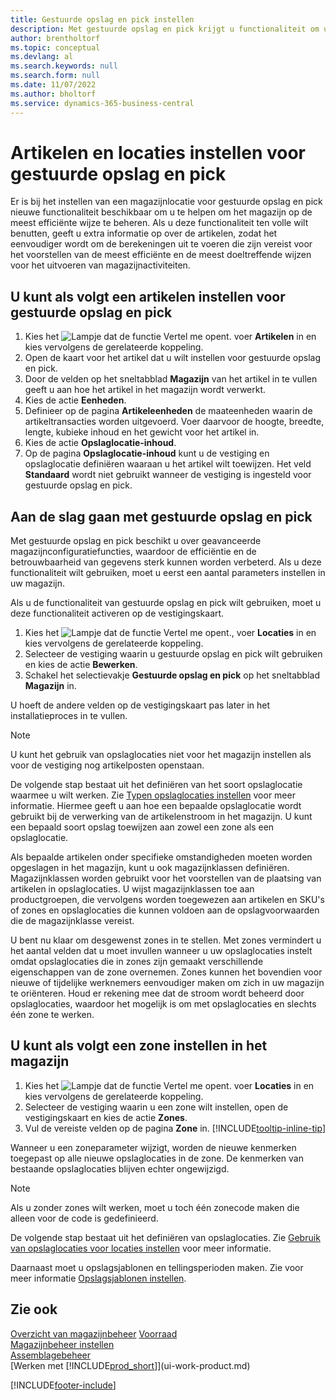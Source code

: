 ```yaml
---
title: Gestuurde opslag en pick instellen
description: Met gestuurde opslag en pick krijgt u functionaliteit om uw magazijn efficiënt te runnen.
author: brentholtorf
ms.topic: conceptual
ms.devlang: al
ms.search.keywords: null
ms.search.form: null
ms.date: 11/07/2022
ms.author: bholtorf
ms.service: dynamics-365-business-central
---
```

# Artikelen en locaties instellen voor gestuurde opslag en pick

Er is bij het instellen van een magazijnlocatie voor gestuurde opslag en pick nieuwe functionaliteit beschikbaar om u te helpen om het magazijn op de meest efficiënte wijze te beheren. Als u deze functionaliteit ten volle wilt benutten, geeft u extra informatie op over de artikelen, zodat het eenvoudiger wordt om de berekeningen uit te voeren die zijn vereist voor het voorstellen van de meest efficiënte en de meest doeltreffende wijzen voor het uitvoeren van magazijnactiviteiten. 

## U kunt als volgt een artikelen instellen voor gestuurde opslag en pick  

1. Kies het ![Lampje dat de functie Vertel me opent.](media/ui-search/search_small.png "Vertel me wat u wilt doen") voer **Artikelen** in en kies vervolgens de gerelateerde koppeling.  
2. Open de kaart voor het artikel dat u wilt instellen voor gestuurde opslag en pick.
3. Door de velden op het sneltabblad **Magazijn** van het artikel in te vullen geeft u aan hoe het artikel in het magazijn wordt verwerkt.  
4. Kies de actie **Eenheden**.
5. Definieer op de pagina **Artikeleenheden** de maateenheden waarin de artikeltransacties worden uitgevoerd. Voer daarvoor de hoogte, breedte, lengte, kubieke inhoud en het gewicht voor het artikel in.
6. Kies de actie **Opslaglocatie-inhoud**.
7. Op de pagina **Opslaglocatie-inhoud** kunt u de vestiging en opslaglocatie definiëren waaraan u het artikel wilt toewijzen. Het veld **Standaard** wordt niet gebruikt wanneer de vestiging is ingesteld voor gestuurde opslag en pick.  

## Aan de slag gaan met gestuurde opslag en pick

Met gestuurde opslag en pick beschikt u over geavanceerde magazijnconfiguratiefuncties, waardoor de efficiëntie en de betrouwbaarheid van gegevens sterk kunnen worden verbeterd. Als u deze functionaliteit wilt gebruiken, moet u eerst een aantal parameters instellen in uw magazijn.  

Als u de functionaliteit van gestuurde opslag en pick wilt gebruiken, moet u deze functionaliteit activeren op de vestigingskaart.

1. Kies het ![Lampje dat de functie Vertel me opent.](media/ui-search/search_small.png "Vertel me wat u wilt doen"), voer **Locaties** in en kies vervolgens de gerelateerde koppeling.  
2. Selecteer de vestiging waarin u gestuurde opslag en pick wilt gebruiken en kies de actie **Bewerken**.  
3. Schakel het selectievakje **Gestuurde opslag en pick** op het sneltabblad **Magazijn** in.  

U hoeft de andere velden op de vestigingskaart pas later in het installatieproces in te vullen.  

> [!NOTE]  
> U kunt het gebruik van opslaglocaties niet voor het magazijn instellen als voor de vestiging nog artikelposten openstaan.  

De volgende stap bestaat uit het definiëren van het soort opslaglocatie waarmee u wilt werken. Zie [Typen opslaglocaties instellen](warehouse-how-to-set-up-bin-types.md) voor meer informatie. Hiermee geeft u aan hoe een bepaalde opslaglocatie wordt gebruikt bij de verwerking van de artikelenstroom in het magazijn. U kunt een bepaald soort opslag toewijzen aan zowel een zone als een opslaglocatie.  

Als bepaalde artikelen onder specifieke omstandigheden moeten worden opgeslagen in het magazijn, kunt u ook magazijnklassen definiëren. Magazijnklassen worden gebruikt voor het voorstellen van de plaatsing van artikelen in opslaglocaties. U wijst magazijnklassen toe aan productgroepen, die vervolgens worden toegewezen aan artikelen en SKU's of zones en opslaglocaties die kunnen voldoen aan de opslagvoorwaarden die de magazijnklasse vereist.  

U bent nu klaar om desgewenst zones in te stellen. Met zones vermindert u het aantal velden dat u moet invullen wanneer u uw opslaglocaties instelt omdat opslaglocaties die in zones zijn gemaakt verschillende eigenschappen van de zone overnemen. Zones kunnen het bovendien voor nieuwe of tijdelijke werknemers eenvoudiger maken om zich in uw magazijn te oriënteren. Houd er rekening mee dat de stroom wordt beheerd door opslaglocaties, waardoor het mogelijk is om met opslaglocaties en slechts één zone te werken.  

## U kunt als volgt een zone instellen in het magazijn  

1. Kies het ![Lampje dat de functie Vertel me opent.](media/ui-search/search_small.png "Vertel me wat u wilt doen") voer **Locaties** in en kies vervolgens de gerelateerde koppeling.  
2. Selecteer de vestiging waarin u een zone wilt instellen, open de vestigingskaart en kies de actie **Zones**.  
3. Vul de vereiste velden op de pagina **Zone** in. [!INCLUDE[tooltip-inline-tip](includes/tooltip-inline-tip_md.md)]  

Wanneer u een zoneparameter wijzigt, worden de nieuwe kenmerken toegepast op alle nieuwe opslaglocaties in de zone. De kenmerken van bestaande opslaglocaties blijven echter ongewijzigd.  

> [!NOTE]  
> Als u zonder zones wilt werken, moet u toch één zonecode maken die alleen voor de code is gedefinieerd.  

De volgende stap bestaat uit het definiëren van opslaglocaties. Zie [Gebruik van opslaglocaties voor locaties instellen](warehouse-how-to-set-up-locations-to-use-bins.md) voor meer informatie.  

Daarnaast moet u opslagsjablonen en tellingsperioden maken. Zie voor meer informatie [Opslagsjablonen instellen](warehouse-how-to-set-up-put-away-templates.md).  

## Zie ook  

[Overzicht van magazijnbeheer](design-details-warehouse-management.md)
[Voorraad](inventory-manage-inventory.md)  
[Magazijnbeheer instellen](warehouse-setup-warehouse.md)     
[Assemblagebeheer](assembly-assemble-items.md)    
[Werken met [!INCLUDE[prod_short](includes/prod_short.md)]](ui-work-product.md)  


[!INCLUDE[footer-include](includes/footer-banner.md)]